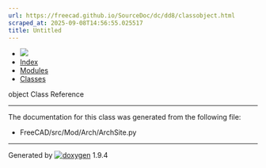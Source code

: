 ```yaml
---
url: https://freecad.github.io/SourceDoc/dc/dd8/classobject.html
scraped_at: 2025-09-08T14:56:55.025517
title: Untitled
---
```


  * [ ![](https://www.freecad.org/svg/logo-freecad.svg) ](https://freecadweb.org "FreeCAD")
  * [Index](../../index.html "Index")
  * [Modules](../../modules.html "Modules list")
  * [Classes](../../annotated.html "Annotated list")

object Class Reference

* * *

The documentation for this class was generated from the following file:

  * FreeCAD/src/Mod/Arch/ArchSite.py

* * *

Generated by
[![doxygen](../../doxygen.svg)](https://www.doxygen.org/index.html) 1.9.4

